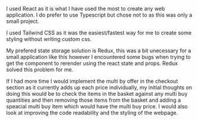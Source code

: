 I used React as it is what I have used the most to create any web application. I do prefer to use Typescript but chose not to as this was only a small project.

I used Tailwind CSS as it was the easiest/fastest way for me to create some styling without writing custom css.

My prefered state storage solution is Redux, this was a bit unecessary for a small application like this however I encountered some bugs when trying to get the component to rerender using the react state and props. Redux solved this problem for me.

If I had more time I would implement the multi by offer in the checkout section as it currently adds up each price individually, my initial thoughts on doing this would be to check the items in the basket against any multi buy quantities and then removing those items from the basket and adding a speacial multi buy item which would have the multi buy price. I would also look at improving the code readability and the styling of the webpage.